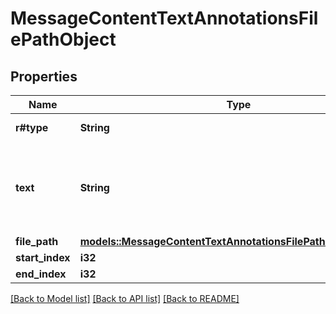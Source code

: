 # MessageContentTextAnnotationsFilePathObject

## Properties

Name | Type | Description | Notes
------------ | ------------- | ------------- | -------------
**r#type** | **String** | Always `file_path`. | 
**text** | **String** | The text in the message content that needs to be replaced. | 
**file_path** | [**models::MessageContentTextAnnotationsFilePathObjectFilePath**](MessageContentTextAnnotationsFilePathObject_file_path.md) |  | 
**start_index** | **i32** |  | 
**end_index** | **i32** |  | 

[[Back to Model list]](../README.md#documentation-for-models) [[Back to API list]](../README.md#documentation-for-api-endpoints) [[Back to README]](../README.md)


